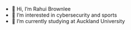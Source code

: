 - 👋 Hi, I’m Rahui Brownlee
- 👀 I’m interested in cybersecurity and sports
- 🌱 I’m currently studying at Auckland University


<!---
RahuiMBrownlee/RahuiMBrownlee is a ✨ special ✨ repository because its `README.md` (this file) appears on your GitHub profile.
You can click the Preview link to take a look at your changes.
--->
